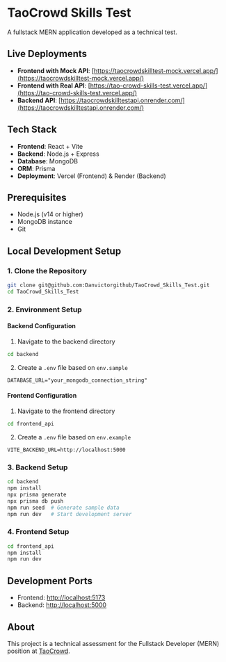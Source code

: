 # TaoCrowd Skills Test

A fullstack MERN application developed as a technical test.

## Live Deployments

- **Frontend with Mock API**: [https://taocrowdskilltest-mock.vercel.app/](https://taocrowdskilltest-mock.vercel.app/)
- **Frontend with Real API**: [https://tao-crowd-skills-test.vercel.app/](https://tao-crowd-skills-test.vercel.app/)
- **Backend API**: [https://taocrowdskilltestapi.onrender.com/](https://taocrowdskilltestapi.onrender.com/)

## Tech Stack

- **Frontend**: React + Vite
- **Backend**: Node.js + Express
- **Database**: MongoDB
- **ORM**: Prisma
- **Deployment**: Vercel (Frontend) & Render (Backend)

## Prerequisites

- Node.js (v14 or higher)
- MongoDB instance
- Git

## Local Development Setup

### 1. Clone the Repository

```bash
git clone git@github.com:Danvictorgithub/TaoCrowd_Skills_Test.git
cd TaoCrowd_Skills_Test
```

### 2. Environment Setup

#### Backend Configuration

1. Navigate to the backend directory

```bash
cd backend
```

2. Create a `.env` file based on `env.sample`

```
DATABASE_URL="your_mongodb_connection_string"
```

#### Frontend Configuration

1. Navigate to the frontend directory

```bash
cd frontend_api
```

2. Create a `.env` file based on `env.example`

```
VITE_BACKEND_URL=http://localhost:5000
```

### 3. Backend Setup

```bash
cd backend
npm install
npx prisma generate
npx prisma db push
npm run seed  # Generate sample data
npm run dev   # Start development server
```

### 4. Frontend Setup

```bash
cd frontend_api
npm install
npm run dev
```

## Development Ports

- Frontend: [http://localhost:5173](http://localhost:5173)
- Backend: [http://localhost:5000](http://localhost:5000)

## About

This project is a technical assessment for the Fullstack Developer (MERN) position at [TaoCrowd](https://taocrowd.com/).
